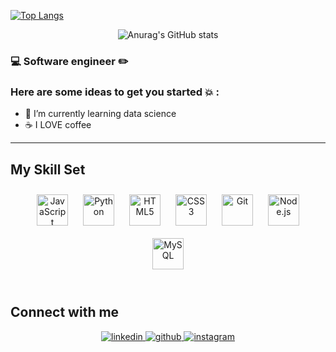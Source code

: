 <div algin="center">
  
  [![Top Langs](https://github-readme-stats.vercel.app/api/top-langs/?username=diego3008&langs_count=7&layout=compact&theme=radical)](https://github.com/anuraghazra/github-readme-stats)

</div>

<div align="center">
  
  ![Anurag's GitHub stats](https://github-readme-stats.vercel.app/api?username=diego3008&show_icons=true&theme=radical)
  
</div>

### :computer: Software engineer :pencil2:

### Here are some ideas to get you started :boom: :

- 🔭 I’m currently learning data science
- :coffee: I LOVE coffee

---
## My Skill Set
<div align="center">
<img style="margin: 10px" src="https://profilinator.rishav.dev/skills-assets/javascript-original.svg" alt="JavaScript" height="50" />
<img style="margin: 10px" src="https://profilinator.rishav.dev/skills-assets/python-original.svg" alt="Python" height="50" />



<img style="margin: 10px" src="https://profilinator.rishav.dev/skills-assets/html5-original-wordmark.svg" alt="HTML5" height="50" />

<img style="margin: 10px" src="https://profilinator.rishav.dev/skills-assets/css3-original-wordmark.svg" alt="CSS3" height="50" />


<img style="margin: 10px" src="https://profilinator.rishav.dev/skills-assets/git-scm-icon.svg" alt="Git" height="50" />


<img style="margin: 10px" src="https://profilinator.rishav.dev/skills-assets/nodejs-original-wordmark.svg" alt="Node.js" height="50" />
<img style="margin: 10px" src="https://profilinator.rishav.dev/skills-assets/mysql-original-wordmark.svg" alt="MySQL" height="50" />
</div>

<br>


## Connect with me

<div align="center"><a href="https://www.linkedin.com/in/diego-rubalcava/" target="_blank">
<img src=https://img.shields.io/badge/linkedin-%231E77B5.svg?&style=for-the-badge&logo=linkedin&logoColor=white alt=linkedin style="margin-bottom: 5px;" />
</a>
<a href="https://github.com/diego3008" target="_blank">
<img src=https://img.shields.io/badge/github-%2324292e.svg?&style=for-the-badge&logo=github&logoColor=white alt=github style="margin-bottom: 5px;" />
</a>

<a href="https://www.instagram.com/drlec.3008/?hl=es-la" target="_blank">
<img src=https://img.shields.io/badge/instagram-%23000000.svg?&style=for-the-badge&logo=instagram&logoColor=white alt=instagram style="margin-bottom: 5px;" />
</a>

</div>

